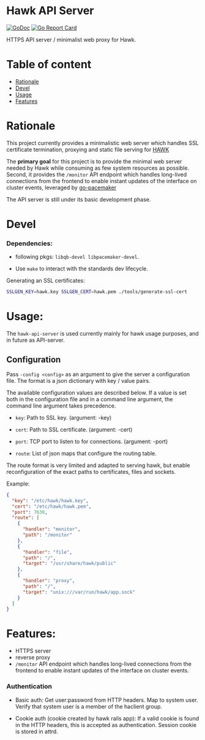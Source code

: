# Hawk API Server

[![GoDoc](https://godoc.org/github.com/aleksei-burlakov/hawk-apiserver?status.svg)](https://godoc.org/github.com/aleksei-burlakov/hawk-apiserver)
[![Go Report Card](https://goreportcard.com/badge/github.com/aleksei-burlakov/hawk-apiserver)](https://goreportcard.com/report/github.com/aleksei-burlakov/hawk-apiserver)

HTTPS API server / minimalist web proxy for Hawk.

# Table of content

- [Rationale](#Rationale)
- [Devel](#devel)
- [Usage](#usage)
- [Features](#features)

# Rationale
This project currently provides a minimalistic web server which
handles SSL certificate termination, proxying and static file serving
for [HAWK](https://github.com/aleksei-burlakov/hawk)

The **primary goal** for this project is to provide the minimal web server
needed by Hawk while consuming as few system resources as
possible. Second, it provides the `/monitor` API endpoint which
handles long-lived connections from the frontend to enable instant
updates of the interface on cluster events, leveraged by [go-pacemaker](https://github.com/aleksei-burlakov/go-pacemaker)

The API server is still under its basic development phase.

# Devel

### Dependencies:

- following pkgs: `libqb-devel libpacemaker-devel`.

* Use `make` to interact with the standards dev lifecycle.

Generating an SSL certificates:

``` bash
SSLGEN_KEY=hawk.key SSLGEN_CERT=hawk.pem ./tools/generate-ssl-cert
```

# Usage:

The `hawk-api-server` is used currently mainly for hawk usage purposes, and in future as API-server.

## Configuration

Pass `-config <config>` as an argument to give the server a
configuration file. The format is a json dictionary with key / value
pairs.

The available configuration values are described below. If a value is
set both in the configuration file and in a command line argument, the
command line argument takes precedence.

* `key`: Path to SSL key. (argument: -key)

* `cert`: Path to SSL certificate. (argument: -cert)

* `port`: TCP port to listen to for connections. (argument: -port)

* `route`: List of json maps that configure the routing table.

The route format is very limited and adapted to serving hawk, but
enable reconfiguration of the exact paths to certificates, files and
sockets.

Example:

``` json
{
  "key": "/etc/hawk/hawk.key",
  "cert": "/etc/hawk/hawk.pem",
  "port": 7630,
  "route": [
    {
      "handler": "monitor",
      "path": "/monitor"
    },
    {
      "handler": "file",
      "path": "/",
      "target": "/usr/share/hawk/public"
    },
    {
      "handler": "proxy",
      "path": "/",
      "target": "unix:///var/run/hawk/app.sock"
    }
  ]
}
```
# Features:

- HTTPS server
- reverse proxy
- `/monitor`  API endpoint which handles long-lived connections from the frontend to enable instant
              updates of the interface on cluster events.


### Authentication

* Basic auth: Get user:password from HTTP headers. Map to system
  user. Verify that system user is a member of the haclient group.

* Cookie auth (cookie created by hawk rails app): If a valid cookie is
  found in the HTTP headers, this is accepted as authentication.
  Session cookie is stored in attrd.
